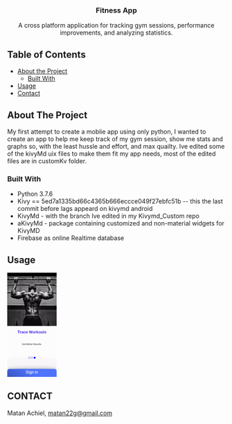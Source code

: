 


  <h3 align="center">Fitness App</h3>

  <p align="center">
    A cross platform application for tracking gym sessions, performance
improvements, and analyzing statistics.


<!-- TABLE OF CONTENTS -->
## Table of Contents

* [About the Project](#about-the-project)
  * [Built With](#built-with)
* [Usage](#usage)
* [Contact](#contact)


<!-- ABOUT THE PROJECT -->
## About The Project
  My first attempt to create a moblie app using only python, I wanted to create an app to help me keep track of my gym session, show me stats and graphs so, with the least hussle and effort, and max quailty.
  Ive edited some of the kivyMd uix files to make them fit my app needs, most of the edited files are in customKv folder.

### Built With

* []() Python 3.7.6
* []() Kivy == 5ed7a1335bd66c4365b666eccce049f27ebfc51b -- this the last commit before lags appeard on kivymd android
* []() KivyMd - with the branch Ive edited in my Kivymd_Custom repo
* []() aKivyMd - package containing customized and non-material widgets for KivyMD
* []() Firebase as online Realtime database



<!-- USAGE EXAMPLES -->
## Usage

![](example_app_gif.gif)


<!-- CONTACT -->
## CONTACT

Matan Achiel, matan22g@gmail.com
